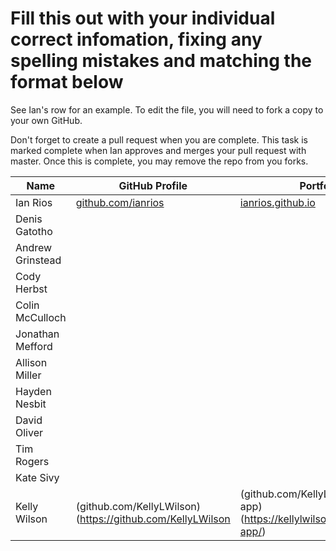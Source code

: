 # Fill this out with your individual correct infomation, fixing any spelling mistakes and matching the format below

See Ian's row for an example. To edit the file, you will need to fork a copy to your own GitHub.

Don't forget to create a pull request when you are complete. This task is marked complete when Ian approves and merges your pull request with master. Once this is complete, you may remove the repo from you forks.

| Name             | GitHub Profile                                   | Portfolio                                      |
| ---------------- | ------------------------------------------------ | ---------------------------------------------- |
| Ian Rios         | [github.com/ianrios](https://github.com/ianrios) | [ianrios.github.io](https://ianrios.github.io) |
| Denis Gatotho    |                                                  |                                                |
| Andrew Grinstead |                                                  |                                                |
| Cody Herbst      |                                                  |                                                |
| Colin McCulloch  |                                                  |                                                |
| Jonathan Mefford |                                                  |                                                |
| Allison Miller   |                                                  |                                                |
| Hayden Nesbit    |                                                  |                                                |
| David Oliver     |                                                  |                                                |
| Tim Rogers       |                                                  |                                                |
| Kate Sivy        |                                                  |                                                |
| Kelly Wilson     | (github.com/KellyLWilson)(https://github.com/KellyLWilson | (github.com/KellyLWilson/my-app)(https://kellylwilson.github.io/my-app/) |

